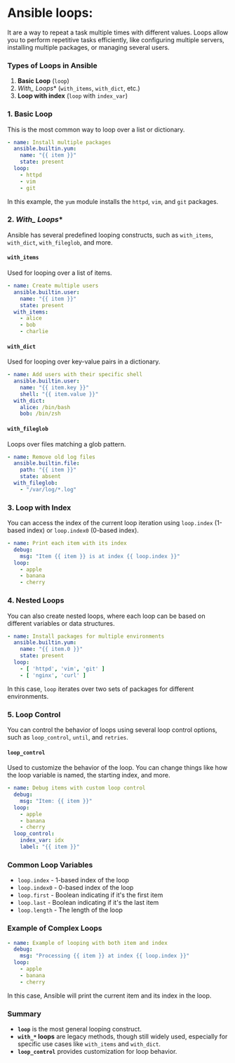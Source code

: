 # Ansible loops: 
It are a way to repeat a task multiple times with different values. Loops allow you to perform repetitive tasks efficiently, like configuring multiple servers, installing multiple packages, or managing several users.

### Types of Loops in Ansible

1. **Basic Loop** (`loop`)
2. **With_* Loops** (`with_items`, `with_dict`, etc.)
3. **Loop with index** (`loop` with `index_var`)

### 1. **Basic Loop**

This is the most common way to loop over a list or dictionary.

```yaml
- name: Install multiple packages
  ansible.builtin.yum:
    name: "{{ item }}"
    state: present
  loop:
    - httpd
    - vim
    - git
```

In this example, the `yum` module installs the `httpd`, `vim`, and `git` packages.

### 2. **With_* Loops**

Ansible has several predefined looping constructs, such as `with_items`, `with_dict`, `with_fileglob`, and more.

#### **`with_items`**

Used for looping over a list of items.

```yaml
- name: Create multiple users
  ansible.builtin.user:
    name: "{{ item }}"
    state: present
  with_items:
    - alice
    - bob
    - charlie
```

#### **`with_dict`**

Used for looping over key-value pairs in a dictionary.

```yaml
- name: Add users with their specific shell
  ansible.builtin.user:
    name: "{{ item.key }}"
    shell: "{{ item.value }}"
  with_dict:
    alice: /bin/bash
    bob: /bin/zsh
```

#### **`with_fileglob`**

Loops over files matching a glob pattern.

```yaml
- name: Remove old log files
  ansible.builtin.file:
    path: "{{ item }}"
    state: absent
  with_fileglob:
    - "/var/log/*.log"
```

### 3. **Loop with Index**

You can access the index of the current loop iteration using `loop.index` (1-based index) or `loop.index0` (0-based index).

```yaml
- name: Print each item with its index
  debug:
    msg: "Item {{ item }} is at index {{ loop.index }}"
  loop:
    - apple
    - banana
    - cherry
```

### 4. **Nested Loops**

You can also create nested loops, where each loop can be based on different variables or data structures.

```yaml
- name: Install packages for multiple environments
  ansible.builtin.yum:
    name: "{{ item.0 }}"
    state: present
  loop:
    - [ 'httpd', 'vim', 'git' ]
    - [ 'nginx', 'curl' ]
```

In this case, `loop` iterates over two sets of packages for different environments.

### 5. **Loop Control**

You can control the behavior of loops using several loop control options, such as `loop_control`, `until`, and `retries`.

#### **`loop_control`**

Used to customize the behavior of the loop. You can change things like how the loop variable is named, the starting index, and more.

```yaml
- name: Debug items with custom loop control
  debug:
    msg: "Item: {{ item }}"
  loop:
    - apple
    - banana
    - cherry
  loop_control:
    index_var: idx
    label: "{{ item }}"
```

### Common Loop Variables
- `loop.index` - 1-based index of the loop
- `loop.index0` - 0-based index of the loop
- `loop.first` - Boolean indicating if it's the first item
- `loop.last` - Boolean indicating if it's the last item
- `loop.length` - The length of the loop

### Example of Complex Loops

```yaml
- name: Example of looping with both item and index
  debug:
    msg: "Processing {{ item }} at index {{ loop.index }}"
  loop:
    - apple
    - banana
    - cherry
```

In this case, Ansible will print the current item and its index in the loop.

### Summary

- **`loop`** is the most general looping construct.
- **`with_*` loops** are legacy methods, though still widely used, especially for specific use cases like `with_items` and `with_dict`.
- **`loop_control`** provides customization for loop behavior.
